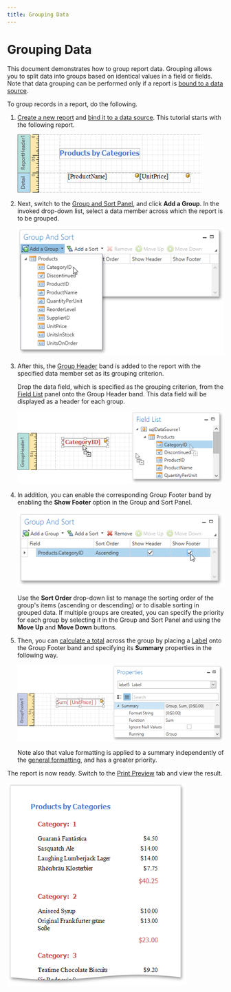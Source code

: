```yaml
---
title: Grouping Data
---
```

# Grouping Data
This document demonstrates how to group report data. Grouping allows you to split data into groups based on identical values in a field or fields. Note that data grouping can be performed only if a report is [bound to a data source](../providing-data/binding-a-report-to-data.md).

To group records in a report, do the following.
1. [Create a new report](../basic-operations/create-a-new-report.md) and [bind it to a data source](../providing-data/binding-a-report-to-data.md). This tutorial starts with the following report.
	
	![EUD_WpfReportDersigner_Grouping_InitialReport](../../../../../images/img123495.png)
2. Next, switch to the [Group and Sort Panel](../../interface-elements/group-and-sort-panel.md), and click **Add a Group**. In the invoked drop-down list, select a data member across which the report is to be grouped.
	
	![EUD_WpfReportDersigner_Grouping_1](../../../../../images/img123496.png)
3. After this, the [Group Header](../../report-elements/report-bands.md) band is added to the report with the specified data member set as its grouping criterion.
	
	Drop the data field, which is specified as the grouping criterion, from the [Field List](../../interface-elements/field-list.md) panel onto the Group Header band. This data field will be displayed as a header for each group.
	
	![EUD_WpfReportDersigner_Grouping_2](../../../../../images/img123497.png)
4. In addition, you can enable the corresponding Group Footer band by enabling the **Show Footer** option in the Group and Sort Panel.
	
	![EUD_WpfReportDersigner_Grouping_3](../../../../../images/img123498.png)
	
	Use the **Sort Order** drop-down list to manage the sorting order of the group's items (ascending or descending) or to disable sorting in grouped data. If multiple groups are created, you can specify the priority for each group by selecting it in the Group and Sort Panel and using the **Move Up** and **Move Down** buttons.
5. Then, you can [calculate a total](calculating-summaries.md) across the group by placing a [Label](../../report-elements/report-controls.md) onto the Group Footer band and specifying its **Summary** properties in the following way.
	
	![EUD_WpfReportDersigner_Grouping_4](../../../../../images/img123499.png)
	
	Note also that value formatting is applied to a summary independently of the [general formatting](formatting-data.md), and has a greater priority.

The report is now ready. Switch to the [Print Preview](../../document-preview.md) tab and view the result.

![EUD_WpfReportDersigner_Grouping_Result](../../../../../images/img123500.png)